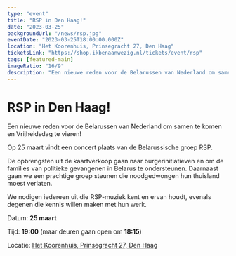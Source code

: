```yaml
---
type: "event"
title: "RSP in Den Haag!"
date: "2023-03-25"
backgroundUrl: "/news/rsp.jpg"
eventDate: "2023-03-25T18:00:00.000Z"
location: "Het Koorenhuis, Prinsegracht 27, Den Haag"
ticketsLink: "https://shop.ikbenaanwezig.nl/tickets/event/rsp"
tags: [featured-main]
imageRatio: "16/9"
description: "Een nieuwe reden voor de Belarussen van Nederland om samen te komen en Vrijheidsdag te vieren! Op 25 maart vindt een concert plaats van de Belarussische groep RSP"
---
```


# RSP in Den Haag!

Een nieuwe reden voor de Belarussen van Nederland om samen te komen en Vrijheidsdag te vieren!

Op 25 maart vindt een concert plaats van de Belarussische groep RSP.

De opbrengsten uit de kaartverkoop gaan naar burgerinitiatieven en om de families van politieke gevangenen in Belarus te ondersteunen. Daarnaast gaan we een prachtige groep steunen die noodgedwongen hun thuisland moest verlaten.

We nodigen iedereen uit die RSP-muziek kent en ervan houdt, evenals degenen die kennis willen maken met hun werk.

Datum: **25 maart**

Tijd: **19:00** (maar deuren gaan open om **18:15**)

Locatie: [Het Koorenhuis, Prinsegracht 27, Den Haag](https://goo.gl/maps/hJdLL7w4avxfryfR9)
